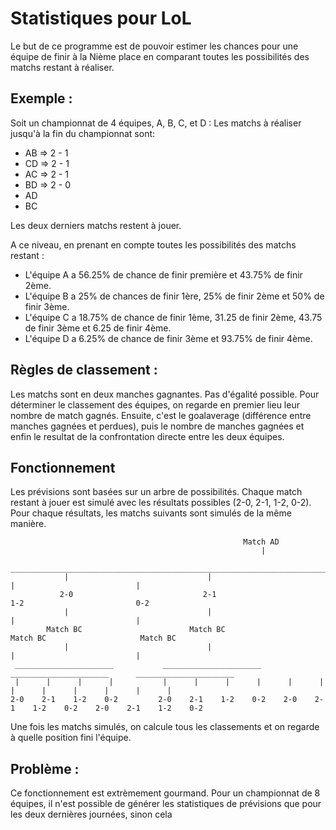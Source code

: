 # Statistiques pour LoL

Le but de ce programme est de pouvoir estimer les chances pour une équipe de finir à la Nième place en comparant toutes
les possibilités des matchs restant à réaliser.

## Exemple :
Soit un championnat de 4 équipes, A, B, C, et D :
Les matchs à réaliser jusqu'à la fin du championnat sont:
- AB => 2 - 1 
- CD => 2 - 1
- AC => 2 - 1
- BD => 2 - 0
- AD
- BC

Les deux derniers matchs restent à jouer.

A ce niveau, en prenant en compte toutes les possibilités des matchs restant :
- L'équipe A a 56.25% de chance de finir première et 43.75% de finir 2ème.
- L'équipe B a 25% de chances de finir 1ère, 25% de finir 2ème et 50% de finir 3ème.
- L'équipe C a 18.75% de chance de finir 1ème, 31.25 de finir 2ème, 43.75 de finir 3ème et 6.25 de finir 4ème.
- L'équipe D a 6.25% de chance de finir 3ème et 93.75% de finir 4ème.

## Règles de classement :
Les matchs sont en deux manches gagnantes. Pas d'égalité possible.
Pour déterminer le classement des équipes, on regarde en premier lieu leur nombre de match gagnés. Ensuite, c'est le 
goalaverage (différence entre manches gagnées et perdues), puis le nombre de manches gagnées et enfin le resultat de la
confrontation directe entre les deux équipes.

## Fonctionnement
Les prévisions sont basées sur un arbre de possibilités.
Chaque match restant à jouer est simulé avec les résultats possibles (2-0, 2-1, 1-2, 0-2).
Pour chaque résultats, les matchs suivants sont simulés de la même manière.

                                                        Match AD
                                                            |
                ________________________________________________________________________________________
                |                               |                           |                           |
               2-0                             2-1                         1-2                         0-2
                |                               |                           |                           |
            Match BC                        Match BC                    Match BC                     Match BC
                |                               |                           |                           |
     ______________________           ______________________      ______________________      ______________________
     |      |      |      |           |      |      |      |      |      |      |      |      |      |      |      |
    2-0    2-1    1-2    0-2         2-0    2-1    1-2    0-2    2-0    2-1    1-2    0-2    2-0    2-1    1-2    0-2

Une fois les matchs simulés, on calcule tous les classements et on regarde à quelle position fini l'équipe.

## Problème :
Ce fonctionnement est extrèmement gourmand. Pour un championnat de 8 équipes, il n'est possible de générer les 
statistiques de prévisions que pour les deux dernières journées, sinon cela 